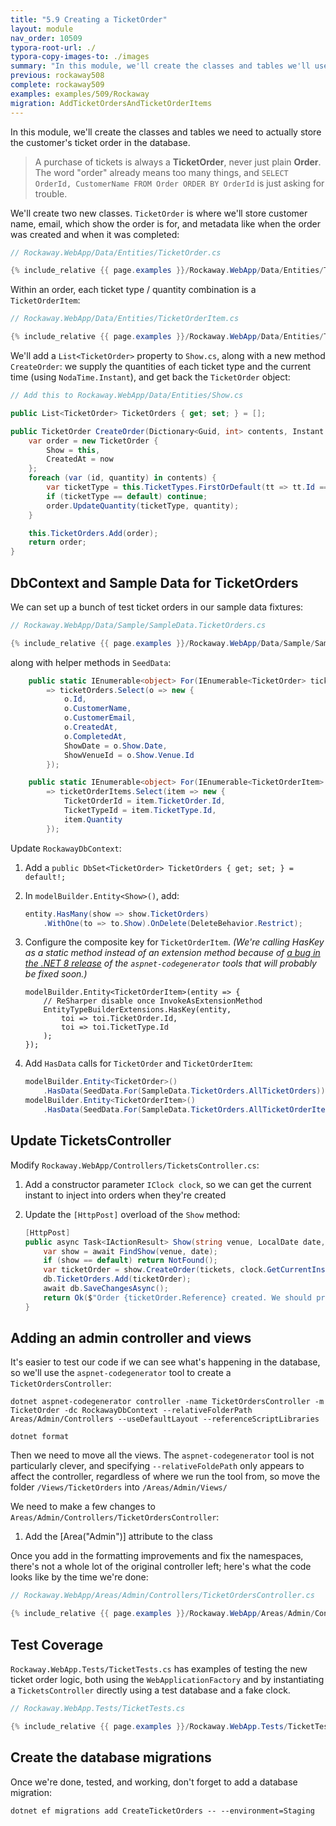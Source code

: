 ```yaml
---
title: "5.9 Creating a TicketOrder"
layout: module
nav_order: 10509
typora-root-url: ./
typora-copy-images-to: ./images
summary: "In this module, we'll create the classes and tables we'll use to store a customer's ticket selection in the database."
previous: rockaway508
complete: rockaway509
examples: examples/509/Rockaway
migration: AddTicketOrdersAndTicketOrderItems
---
```


In this module, we'll create the classes and tables we need to actually store the customer's ticket order in the database.

> A purchase of tickets is always a **TicketOrder**, never just plain **Order**. The word "order" already means too many things, and `SELECT OrderId, CustomerName FROM Order ORDER BY OrderId` is just asking for trouble.

We'll create two new classes. `TicketOrder` is where we'll store customer name, email, which show the order is for, and metadata like when the order was created and when it was completed:

```csharp
// Rockaway.WebApp/Data/Entities/TicketOrder.cs

{% include_relative {{ page.examples }}/Rockaway.WebApp/Data/Entities/TicketOrder.cs %}
```

Within an order, each ticket type / quantity combination is a `TicketOrderItem`:

```csharp
// Rockaway.WebApp/Data/Entities/TicketOrderItem.cs

{% include_relative {{ page.examples }}/Rockaway.WebApp/Data/Entities/TicketOrderItem.cs %}
```

We'll add a `List<TicketOrder>` property to `Show.cs`, along with a new method `CreateOrder`: we supply the quantities of each ticket type and the current time (using `NodaTime.Instant`), and get back the `TicketOrder` object:

```csharp
// Add this to Rockaway.WebApp/Data/Entities/Show.cs

public List<TicketOrder> TicketOrders { get; set; } = [];

public TicketOrder CreateOrder(Dictionary<Guid, int> contents, Instant now) {
    var order = new TicketOrder {
        Show = this,
        CreatedAt = now
    };
    foreach (var (id, quantity) in contents) {
        var ticketType = this.TicketTypes.FirstOrDefault(tt => tt.Id == id);
        if (ticketType == default) continue;
        order.UpdateQuantity(ticketType, quantity);
    }

    this.TicketOrders.Add(order);
    return order;
}
```

## DbContext and Sample Data for TicketOrders

We can set up a bunch of test ticket orders in our sample data fixtures:

```csharp
// Rockaway.WebApp/Data/Sample/SampleData.TicketOrders.cs

{% include_relative {{ page.examples }}/Rockaway.WebApp/Data/Sample/SampleData.TicketOrders.cs %}
```

along with helper methods in `SeedData`:

```csharp
	public static IEnumerable<object> For(IEnumerable<TicketOrder> ticketOrders)
		=> ticketOrders.Select(o => new {
			o.Id,
			o.CustomerName,
			o.CustomerEmail,
			o.CreatedAt,
			o.CompletedAt,
			ShowDate = o.Show.Date,
			ShowVenueId = o.Show.Venue.Id
		});

	public static IEnumerable<object> For(IEnumerable<TicketOrderItem> ticketOrderItems)
		=> ticketOrderItems.Select(item => new {
			TicketOrderId = item.TicketOrder.Id,
			TicketTypeId = item.TicketType.Id,
			item.Quantity
		});
```

Update `RockawayDbContext`:

1. Add a `public DbSet<TicketOrder> TicketOrders { get; set; } = default!;`

2. In `modelBuilder.Entity<Show>()`, add:
   ```csharp
   entity.HasMany(show => show.TicketOrders)
       .WithOne(to => to.Show).OnDelete(DeleteBehavior.Restrict);
   ```

3. Configure the composite key for `TicketOrderItem`. *(We're calling HasKey as a static method instead of an extension method because of [a bug in the .NET 8 release](https://github.com/dotnet/Scaffolding/issues/2623) of the `aspnet-codegenerator` tools that will probably be fixed soon.)*
   ```
   modelBuilder.Entity<TicketOrderItem>(entity => {
       // ReSharper disable once InvokeAsExtensionMethod
       EntityTypeBuilderExtensions.HasKey(entity,
           toi => toi.TicketOrder.Id,
           toi => toi.TicketType.Id
       );
   });
   ```

4. Add `HasData` calls for `TicketOrder` and `TicketOrderItem`:
   ```csharp
   modelBuilder.Entity<TicketOrder>()
       .HasData(SeedData.For(SampleData.TicketOrders.AllTicketOrders));
   modelBuilder.Entity<TicketOrderItem>()
       .HasData(SeedData.For(SampleData.TicketOrders.AllTicketOrderItems));
   ```

## Update TicketsController

Modify `Rockaway.WebApp/Controllers/TicketsController.cs`:

1. Add a constructor parameter `IClock clock`, so we can get the current instant to inject into orders when they're created

2. Update the `[HttpPost]` overload of the `Show` method:
   ```csharp
   [HttpPost]
   public async Task<IActionResult> Show(string venue, LocalDate date, Dictionary<Guid, int> tickets) {
       var show = await FindShow(venue, date);
       if (show == default) return NotFound();
       var ticketOrder = show.CreateOrder(tickets, clock.GetCurrentInstant());
       db.TicketOrders.Add(ticketOrder);
       await db.SaveChangesAsync();
       return Ok($"Order {ticketOrder.Reference} created. We should probably capture some customer details next.");
   }
   ```

## Adding an admin controller and views

It's easier to test our code if we can see what's happening in the database, so we'll use the `aspnet-codegenerator` tool to create a `TicketOrdersController`:

```
dotnet aspnet-codegenerator controller -name TicketOrdersController -m TicketOrder -dc RockawayDbContext --relativeFolderPath Areas/Admin/Controllers --useDefaultLayout --referenceScriptLibraries

dotnet format
```

Then we need to move all the views. The `aspnet-codegenerator` tool is not particularly clever, and specifying `--relativeFoldePath` only appears to affect the controller, regardless of where we run the tool from, so move the folder `/Views/TicketOrders` into `/Areas/Admin/Views/`

We need to make a few changes to `Areas/Admin/Controllers/TicketOrdersController`:

1. Add the [Area("Admin")] attribute to the class

Once you add in the formatting improvements and fix the namespaces, there's not a whole lot of the original controller left; here's what the code looks like by the time we're done:

```csharp
// Rockaway.WebApp/Areas/Admin/Controllers/TicketOrdersController.cs

{% include_relative {{ page.examples }}/Rockaway.WebApp/Areas/Admin/Controllers/TicketOrdersController.cs %}
```

## Test Coverage

`Rockaway.WebApp.Tests/TicketTests.cs` has examples of testing the new ticket order logic, both using the `WebApplicationFactory` and by instantiating a `TicketsController` directly using a test database and a fake clock.

```csharp
// Rockaway.WebApp.Tests/TicketTests.cs

{% include_relative {{ page.examples }}/Rockaway.WebApp.Tests/TicketTests.cs %}
```

## Create the database migrations

Once we're done, tested, and working, don't forget to add a database migration:

```dotnetcli
dotnet ef migrations add CreateTicketOrders -- --environment=Staging
```







